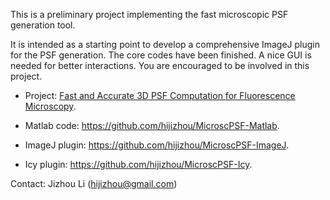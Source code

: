 This is a preliminary project implementing the fast microscopic PSF generation tool.

It is intended as a starting point to develop a comprehensive ImageJ plugin for the PSF generation. The core codes have been finished. A nice GUI is needed for better interactions. You are encouraged to be involved in this project.

* Project: [Fast and Accurate 3D PSF Computation for Fluorescence Microscopy](http://www.ee.cuhk.edu.hk/~jzli/MicroscPSF/).

* Matlab code: https://github.com/hijizhou/MicroscPSF-Matlab.

* ImageJ plugin: https://github.com/hijizhou/MicroscPSF-ImageJ.

* Icy plugin: https://github.com/hijizhou/MicroscPSF-Icy.

Contact: Jizhou Li (hijizhou@gmail.com)